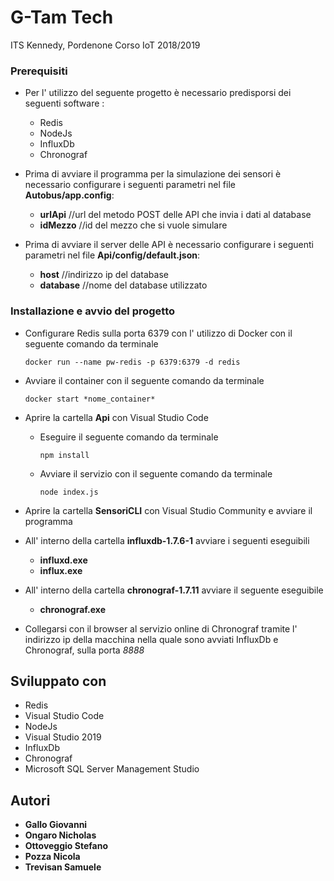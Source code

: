 # G-Tam Tech

ITS Kennedy, Pordenone
Corso IoT 2018/2019

### Prerequisiti

- Per l' utilizzo del seguente progetto è necessario predisporsi dei seguenti software :
    - Redis
    - NodeJs
    - InfluxDb
    - Chronograf
    
- Prima di avviare il programma per la simulazione dei sensori è necessario configurare i seguenti parametri nel file **Autobus/app.config**:
  - **urlApi** //url del metodo POST delle API che invia i dati al database
  - **idMezzo** //id del mezzo che si vuole simulare
  
- Prima di avviare il server delle API è necessario configurare i seguenti parametri nel file **Api/config/default.json**:
  - **host** //indirizzo ip del database
  - **database** //nome del database utilizzato

### Installazione e avvio del progetto

* Configurare Redis sulla porta 6379 con l' utilizzo di Docker con il seguente comando da terminale
  ```
  docker run --name pw-redis -p 6379:6379 -d redis
  ```
* Avviare il container con il seguente comando da terminale
  ```
  docker start *nome_container*
  ```
* Aprire la cartella **Api** con Visual Studio Code

    * Eseguire il seguente comando da terminale
      ```
      npm install
      ```
    * Avviare il servizio con il seguente comando da terminale
      ```
      node index.js
      ```
* Aprire la cartella **SensoriCLI** con Visual Studio Community e avviare il programma

* All' interno della cartella **influxdb-1.7.6-1** avviare i seguenti eseguibili
    * **influxd.exe**
    * **influx.exe**
    
* All' interno della cartella **chronograf-1.7.11** avviare il seguente eseguibile
    * **chronograf.exe**
    
* Collegarsi con il browser al servizio online di Chronograf tramite l' indirizzo ip della macchina nella quale sono avviati InfluxDb e Chronograf, sulla porta *8888*
    
  
## Sviluppato con

- Redis
- Visual Studio Code
- NodeJs
- Visual Studio 2019
- InfluxDb
- Chronograf
- Microsoft SQL Server Management Studio

## Autori

* **Gallo Giovanni** 
* **Ongaro Nicholas** 
* **Ottoveggio Stefano** 
* **Pozza Nicola**
* **Trevisan Samuele**


